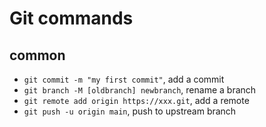 # Git commands

## common

* `git commit -m "my first commit"`, add a commit
* `git branch -M [oldbranch] newbranch`, rename a branch
* `git remote add origin https://xxx.git`, add a remote
* `git push -u origin main`, push to upstream branch
